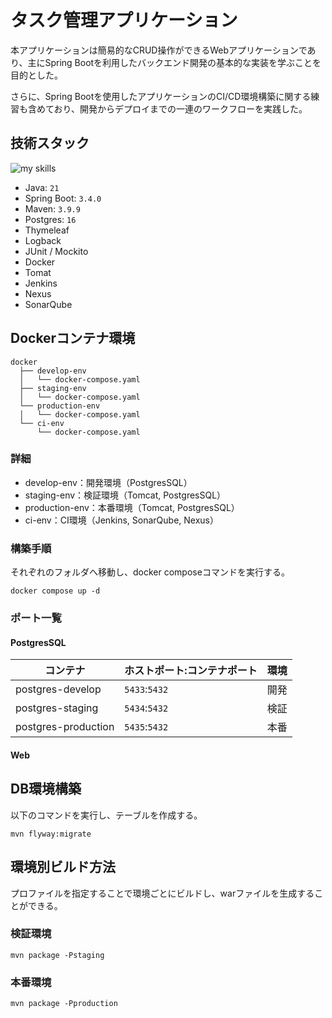 # タスク管理アプリケーション
本アプリケーションは簡易的なCRUD操作ができるWebアプリケーションであり、主にSpring Bootを利用したバックエンド開発の基本的な実装を学ぶことを目的とした。

さらに、Spring Bootを使用したアプリケーションのCI/CD環境構築に関する練習も含めており、開発からデプロイまでの一連のワークフローを実践した。

## 技術スタック
<img alt="my skills" src="https://skillicons.dev/icons?theme=light&perline=8&i=java,spring,idea,maven,jenkins,docker,postgres" />

- Java: `21`
- Spring Boot: `3.4.0`
- Maven: `3.9.9`
- Postgres: `16`
- Thymeleaf
- Logback
- JUnit / Mockito
- Docker
- Tomat
- Jenkins
- Nexus
- SonarQube

## Dockerコンテナ環境
```
docker
  ├── develop-env
  │   └── docker-compose.yaml
  ├── staging-env
  │   └── docker-compose.yaml
  └── production-env
  │   └── docker-compose.yaml
  └── ci-env
      └── docker-compose.yaml
```

### 詳細
- develop-env：開発環境（PostgresSQL）
- staging-env：検証環境（Tomcat, PostgresSQL）
- production-env：本番環境（Tomcat, PostgresSQL）
- ci-env：CI環境（Jenkins, SonarQube, Nexus）

### 構築手順
それぞれのフォルダへ移動し、docker composeコマンドを実行する。
```
docker compose up -d
```

### ポート一覧

#### PostgresSQL
|コンテナ | ホストポート:コンテナポート |  環境 | 
| ---------- | -------- | ---- | 
|postgres-develop|`5433`:`5432`|開発| 
|postgres-staging|`5434`:`5432`|検証| 
|postgres-production|`5435`:`5432`|本番| 

#### Web

 
## DB環境構築
以下のコマンドを実行し、テーブルを作成する。

```
mvn flyway:migrate
```
 
## 環境別ビルド方法
プロファイルを指定することで環境ごとにビルドし、warファイルを生成することができる。

### 検証環境
```
mvn package -Pstaging
```

### 本番環境
```
mvn package -Pproduction
```
